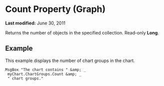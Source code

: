 
# Count Property (Graph)

 **Last modified:** June 30, 2011

Returns the number of objects in the specified collection. Read-only  **Long**.

## Example

This example displays the number of chart groups in the chart.


```
MsgBox "The chart contains " &amp; _ 
 myChart.ChartGroups.Count &amp; _ 
 " chart groups."
```


